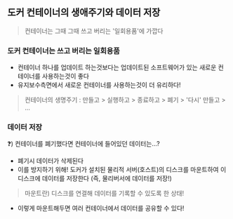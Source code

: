 ## 도커 컨테이너의 생애주기와 데이터 저장

> 컨테이너는 그때 그때 쓰고 버리는 '일회용품'에 가깝다

### 도커 컨테이너는 쓰고 버리는 일회용품
- 컨테이너 하나를 업데이트 하는것보다는 업데이트된 소프트웨어가 있는 새로운 컨테이너를 사용하는것이 좋다
- 유지보수측면에서 새로운 컨테이너를 사용하는것이 더 유리하다!

> 컨테이너의 생명주기 : 만들고 > 실행하고 > 종료하고 > 폐기 > '다시' 만들고 > ...

### 데이터 저장

❓) 컨테이너를 폐기했다면 컨테이너에 들어있던 데이터는...?
- 폐기시 데이터가 삭제된다
- 이를 방지하기 위해! 도커가 설치된 물리적 서버(호스트)의 디스크를 마운트하여 이 디스크에 데이터를 저장한다 (즉, 물리버서에 데이터를 저장!)
> 마운트란) 디스크를 연결해 데이터를 기록할 수 있도록 한 상태!
- 이렇게 마운트해두면 여러 컨테이너에서 데이터를 공유할 수 있다!

